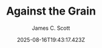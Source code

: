 ---
title: "Against the Grain"
date: "2025-08-16T19:43:17.423Z"
author: "James C. Scott"
read_year: "NO"
recommendation: '3'
url: /bookshelf/against-the-grain
---